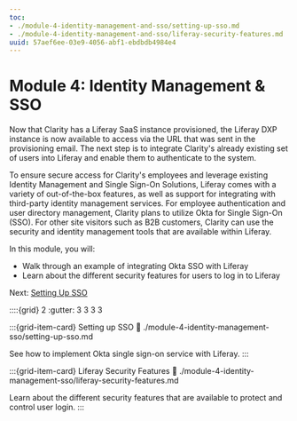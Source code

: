 ```yaml
---
toc:
- ./module-4-identity-management-and-sso/setting-up-sso.md
- ./module-4-identity-management-and-sso/liferay-security-features.md
uuid: 57aef6ee-03e9-4056-abf1-ebdbdb4984e4
---
```

# Module 4: Identity Management & SSO

Now that Clarity has a Liferay SaaS instance provisioned, the Liferay DXP instance is now available to access via the URL that was sent in the provisioning email. The next step is to integrate Clarity's already existing set of users into Liferay and enable them to authenticate to the system.

To ensure secure access for Clarity's employees and leverage existing Identity Management and Single Sign-On Solutions, Liferay comes with a variety of out-of-the-box features, as well as support for integrating with third-party identity management services. For employee authentication and user directory management, Clarity plans to utilize Okta for Single Sign-On (SSO). For other site visitors such as B2B customers, Clarity can use the security and identity management tools that are available within Liferay.

<!-- [Maybe add an image like the one under the "Saving the Metadata" section](https://learn.liferay.com/w/dxp/installation-and-upgrades/securing-liferay/configuring-sso/authenticating-with-saml/importing-user-groups-memberships-from-an-external-idp-through-saml#saving-the-metadata) -->

In this module, you will:

* Walk through an example of integrating Okta SSO with Liferay
* Learn about the different security features for users to log in to Liferay

Next: [Setting Up SSO](./module-4-identity-management-sso/setting-up-sso.md)

::::{grid} 2
:gutter: 3 3 3 3

:::{grid-item-card}  Setting up SSO
:link: ./module-4-identity-management-sso/setting-up-sso.md

See how to implement Okta single sign-on service with Liferay.
:::

:::{grid-item-card}  Liferay Security Features
:link: ./module-4-identity-management-sso/liferay-security-features.md

Learn about the different security features that are available to protect and control user login.
:::
